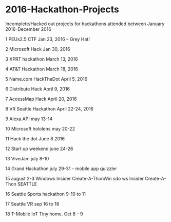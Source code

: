 # 2016-Hackathon-Projects

Incomplete/Hacked out projects for hackathons attended between January 2016-December 2016

1 PEUx2.5 CTF Jan 23, 2016 – Grey Hat! 

2 Microsoft Hack Jan 30,  2016 

3 XPRT hackathon March 13, 2016 

4 AT&T Hackathon March 18, 2016 

5 Name.com HackTheDot April 5, 2016 

6 Distribute Hack April 9, 2016 

7 AccessMap Hack April 20, 2016 

8 VR Seattle Hackathon April 22-24, 2016  

9 Alexa.API may 13-14 

10 Microsoft hololens may 20-22 

11 Hack the dot June 8 2016 

12 Start up weekend june 24-26 

13 ViveJam july 8-10 

14 Grand Hackathon july 29-31 – mobile app quizzler 

15 august 2-3 Windows Insider Create-A-ThonWin sdo ws Insider Create-A-Thon SEATTLE  

16 Seattle Sports hackathon 9-10 to 11  

17 Seattle VR sep 16 to 18 

18 T-Mobile IoT Tiny home. Oct 8 - 9
